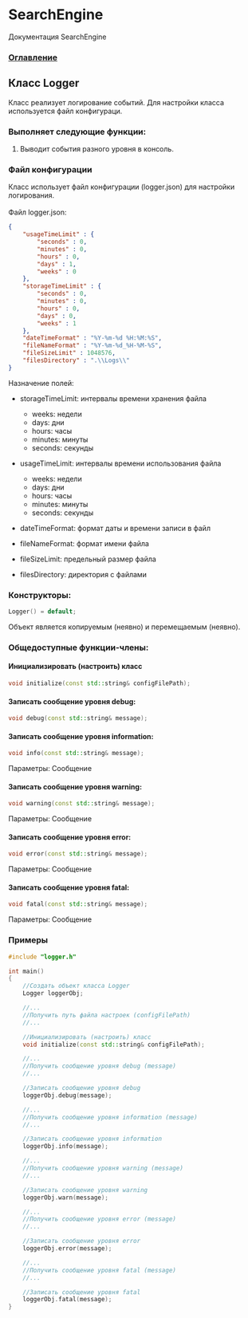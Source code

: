 # SearchEngine
Документация SearchEngine

### [Оглавление](../index.md)

## Класс Logger
Класс реализует логирование событий. Для настройки класса используется файл конфигураци.
### Выполняет следующие функции:
1. Выводит события разного уровня в консоль.
### Файл конфигурации
Класс использует файл конфигурации (logger.json) для настройки логирования.\
\
Файл logger.json:
```json
{
	"usageTimeLimit" : {
		"seconds" : 0,
		"minutes" : 0,
		"hours" : 0,
		"days" : 1,
		"weeks" : 0
	},
	"storageTimeLimit" : {
		"seconds" : 0,
		"minutes" : 0,
		"hours" : 0,
		"days" : 0,
		"weeks" : 1
	},
	"dateTimeFormat" : "%Y-%m-%d %H:%M:%S",
	"fileNameFormat" : "%Y-%m-%d_%H-%M-%S",
	"fileSizeLimit" : 1048576,
	"filesDirectory" : ".\\Logs\\"
}

```
Назначение полей:
- storageTimeLimit: интервалы времени хранения файла
  - weeks: недели
  - days: дни
  - hours: часы
  - minutes: минуты
  - seconds: секунды
  
- usageTimeLimit: интервалы времени использования файла
  - weeks: недели
  - days: дни
  - hours: часы
  - minutes: минуты
  - seconds: секунды
  
- dateTimeFormat: формат даты и времени записи в файл
- fileNameFormat: формат имени файла
- fileSizeLimit: предельный размер файла
- filesDirectory: директория с файлами
### Конструкторы:
```cpp
Logger() = default;
```
Объект является копируемым (неявно) и перемещаемым (неявно).
### Общедоступные функции-члены:
#### Инициализировать (настроить) класс
```cpp
void initialize(const std::string& configFilePath);
```
#### Записать сообщение уровня debug:
```cpp
void debug(const std::string& message);
```
#### Записать сообщение уровня information:
```cpp
void info(const std::string& message);
```
Параметры: Сообщение
#### Записать сообщение уровня warning:
```cpp
void warning(const std::string& message);
```
Параметры: Сообщение
#### Записать сообщение уровня error:
```cpp
void error(const std::string& message);
```
Параметры: Сообщение
#### Записать сообщение уровня fatal:
```cpp
void fatal(const std::string& message);
```
Параметры: Сообщение
### Примеры
```cpp
#include "logger.h"

int main()
{
    //Создать объект класса Logger
    Logger loggerObj;

    //...
    //Получить путь файла настроек (configFilePath)
    //...

    //Инициализировать (настроить) класс
    void initialize(const std::string& configFilePath);

    //...
    //Получить сообщение уровня debug (message)
    //...

    //Записать сообщение уровня debug
    loggerObj.debug(message);

    //...
    //Получить сообщение уровня information (message)
    //...

    //Записать сообщение уровня information
    loggerObj.info(message);

    //...
    //Получить сообщение уровня warning (message)
    //...

    //Записать сообщение уровня warning
    loggerObj.warn(message);

    //...
    //Получить сообщение уровня error (message)
    //...

    //Записать сообщение уровня error
    loggerObj.error(message);

    //...
    //Получить сообщение уровня fatal (message)
    //...

    //Записать сообщение уровня fatal
    loggerObj.fatal(message);
}
```

